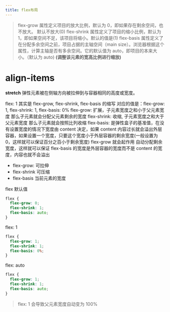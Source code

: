 ```yaml
---
title: flex布局
---
```


> flex-grow 属性定义项目的放大比例，默认为 0，即如果存在剩余空间，也不放大。 默认不放大(0)
> flex-shrink 属性定义了项目的缩小比例，默认为 1，即如果空间不足，该项目将缩小。默认的值是(1)
> flex-basis 属性定义了在分配多余空间之前，项目占据的主轴空间（main size）。浏览器根据这个属性，计算主轴是否有多余空间。它的默认值为 auto，即项目的本来大小。（默认为 auto) **(调整该元素的宽高比例进行缩放)**

# align-items

**stretch**
弹性元素被在侧轴方向被拉伸到与容器相同的高度或宽度。

flex: 1 其实是 flex-grow, flex-shrink, flex-basis 的缩写
&#x20; 对应的值是：flex-grow: 1, flex-shrink: 1, flex-basis: 0%
&#x20; flex-grow: 扩展，子元素宽度之和小于父元素宽度 那么子元素就会分配父元素剩余的宽度
&#x20; flex-shrink: 收缩, 子元素宽度之和大于父元素宽度 那么子元素就会按照比列收缩
&#x20; flex-basis: 是弹性盒子的基准值，在没有设置宽度的情况下宽度由 content 决定，如果 content 内容过长就会溢出外层容器，如果设置一个宽度，只要这个宽度小于外层容器的剩余宽度(一般设置为 0，这样就可以保证百分之百小于剩余宽度) flex-grow 就会起作用 自动分配剩余宽度，这样就可以保证 flex-basis 的宽度是外层容器的宽度而不是 content 的宽度，内容也就不会溢出

- flex-grow: 可拉伸
- flex-shrink 可压缩
- flex-basis 当前元素的宽度

flex 默认值

```css
flex {
  flex-grow: 0;
  flex-shrink: 1;
  flex-basis: auto;
}
```

flex: 1

```css
flex {
  flex-grow: 1;
  flex-shrink: 1;
  flex-basis: 0%;
}
```

flex: auto

```css
flex {
  flex-grow: 1;
  flex-shrink: 1;
  flex-basis: auto;
}
```

> flex: 1 会导致父元素宽度自动变为 100%
